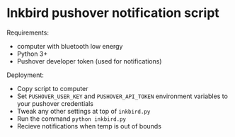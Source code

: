 
# Inkbird pushover notification script

Requirements:

 - computer with bluetooth low energy
 - Python 3+
 - Pushover developer token (used for notifications)

Deployment:

 - Copy script to computer
 - Set `PUSHOVER_USER_KEY` and `PUSHOVER_API_TOKEN` environment variables to your pushover credentials
 - Tweak any other settings at top of `inkbird.py`
 - Run the command `python inkbird.py`
 - Recieve notifications when temp is out of bounds


